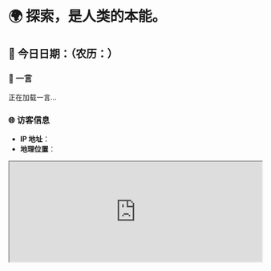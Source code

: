 # 🌍 探索，是人类的本能。

## 📅 今日日期：<span id="today-date"></span>（农历：<span id="lunar-date"></span>）

### 🧾 一言
<script src="https://v1.hitokoto.cn/?encode=js&select=%23hitokoto" defer></script>
<div id="hitokoto">正在加载一言...</div>

### 🌐 访客信息
- **IP 地址**：<span id="ip"></span>
- **地理位置**：<span id="location"></span>

<div align="center">
  <iframe width="100%" height="200" src="https://ip.skk.moe/simple" frameborder="1"></iframe>
</div>

<script>
  // Display current date
  const today = new Date().toISOString().split('T')[0];
  document.getElementById("today-date").textContent = today;

  // Fetch and display lunar date
  fetch("https://www.36jxs.com/api/Commonweal/almanac?sun=" + today)
    .then(response => response.json())
    .then(data => {
      document.getElementById("lunar-date").textContent = data.data.lunar;
    })
    .catch(() => {
      document.getElementById("lunar-date").textContent = "获取失败";
    });

  // Fetch and display IP and location
  fetch("https://ipapi.co/json/")
    .then(response => response.json())
    .then(data => {
      document.getElementById("ip").textContent = data.ip;
      document.getElementById("location").textContent = `${data.city}, ${data.region}, ${data.country_name}`;
    })
    .catch(() => {
      document.getElementById("ip").textContent = "获取失败";
      document.getElementById("location").textContent = "获取失败";
    });
</script>
